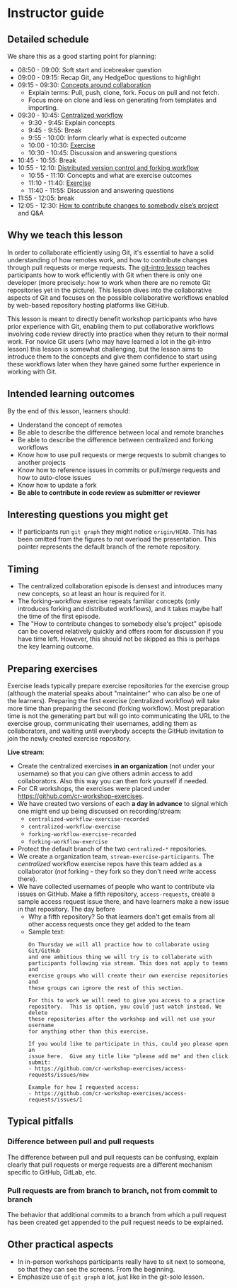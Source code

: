 # Instructor guide


## Detailed schedule

We share this as a good starting point for planning:

- 08:50 - 09:00: Soft start and icebreaker question
- 09:00 - 09:15: Recap Git, any HedgeDoc questions to highlight
- 09:15 - 09:30: [Concepts around collaboration](https://coderefinery.github.io/git-collaborative/remotes/)
    - Explain terms: Pull, push, clone, fork. Focus on pull and not fetch.
    - Focus more on clone and less on generating from templates and importing.
- 09:30 - 10:45: [Centralized workflow](https://coderefinery.github.io/git-collaborative/centralized/)
    - 9:30 - 9:45: Explain concepts
    - 9:45 - 9:55: Break
    - 9:55 - 10:00: Inform clearly what is expected outcome
    - 10:00 - 10:30: [Exercise](https://coderefinery.github.io/git-collaborative/centralized/#exercise-preparation)
    - 10:30 - 10:45: Discussion and answering questions
- 10:45 - 10:55: Break
- 10:55 - 12:10: [Distributed version control and forking workflow](https://coderefinery.github.io/git-collaborative/distributed/)
    - 10:55 - 11:10: Concepts and what are exercise outcomes
    - 11:10 - 11:40: [Exercise](https://coderefinery.github.io/git-collaborative/distributed/#exercise-preparation)
    - 11:40 - 11:55: Discussion and answering questions
- 11:55 - 12:05: break
- 12:05 - 12:30: [How to contribute changes to somebody else’s project](https://coderefinery.github.io/git-collaborative/contributing/)
                 and Q&A


## Why we teach this lesson

In order to collaborate efficiently using Git, it's essential to have a solid
understanding of how remotes work, and how to contribute changes through pull
requests or merge requests. The [git-intro lesson](https://coderefinery.github.io/git-intro/)
teaches participants how to
work efficiently with Git when there is only one developer (more precisely: how
to work when there are no remote Git repositories yet in the picture). This
lesson dives into the collaborative aspects of Git and focuses on the possible
collaborative workflows enabled by web-based repository hosting platforms like
GitHub.

This lesson is meant to directly benefit workshop participants who have prior
experience with Git, enabling them to put collaborative workflows involving
code review directly into practice when they return to their normal work. For
novice Git users (who may have learned a lot in the git-intro lesson) this
lesson is somewhat challenging, but the lesson aims to introduce them to the
concepts and give them confidence to start using these workflows later when
they have gained some further experience in working with Git.


## Intended learning outcomes

By the end of this lesson, learners should:
- Understand the concept of remotes
- Be able to describe the difference between local and remote branches
- Be able to describe the difference between centralized and forking workflows
- Know how to use pull requests or merge requests to submit changes to another projects
- Know how to reference issues in commits or pull/merge requests and how to auto-close issues
- Know how to update a fork
- **Be able to contribute in code review as submitter or reviewer**


## Interesting questions you might get

- If participants run `git graph` they might notice `origin/HEAD`.  This has been
  omitted from the figures to not overload the presentation. This pointer represents the
  default branch of the remote repository.


## Timing

- The centralized collaboration episode is densest and introduces many new concepts,
  so at least an hour is required for it.
- The forking-workflow exercise repeats familiar concepts (only
  introduces forking and distributed workflows), and it takes maybe half the
  time of the first episode.
- The "How to contribute changes to somebody else's project" episode can be
  covered relatively quickly and offers room for discussion if you have time left.
  However, this should not be skipped as this is perhaps the key learning outcome.


## Preparing exercises

Exercise leads typically prepare exercise repositories for the exercise group
(although the material speaks about "maintainer" who can also be one of the
learners). Preparing the first exercise (centralized workflow) will take more
time than preparing the second (forking workflow). Most preparation time is not
the generating part but will go into communicating the URL to the exercise
group, communicating their usernames, adding them as collaborators, and waiting
until everybody accepts the GitHub invitation to join the newly created
exercise repository.

**Live stream**:
- Create the centralized exercises **in an organization** (not under your username) so
  that you can give others admin access to add collaborators. Also this way you
  can then fork yourself if needed.
- For CR workshops, the exercises were placed under
  <https://github.com/cr-workshop-exercises>.
- We have created two versions of each **a day in advance** to signal which one might end up
  being discussed on recording/stream:
  - `centralized-workflow-exercise-recorded`
  - `centralized-workflow-exercise`
  - `forking-workflow-exercise-recorded`
  - `forking-workflow-exercise`
- Protect the default branch of the two `centralized-*` repositories.
- We create a organization team, `stream-exercise-participants`.  The
  *centralized* workflow exercise repos have this team added as a
  collaborator (*not* forking - they fork so they don't need write
  access there).
- We have collected usernames of people who want to contribute via
  issues on GitHub.  Make a fifth repository, `access-requests`,
  create a sample access request issue there, and have learners make a
  new issue in that repository.  The day before
  - Why a fifth repository?  So that learners don't get emails from all
    other access requests once they get added to the team
  - Sample text:
    ```
    On Thursday we will all practice how to collaborate using Git/GitHub
    and one ambitious thing we will try is to collaborate with
    participants following via stream. This does not apply to teams and
    exercise groups who will create their own exercise repositories and
    these groups can ignore the rest of this section.

    For this to work we will need to give you access to a practice
    repository.  This is option, you could just watch instead. We delete
    these repositories after the workshop and will not use your username
    for anything other than this exercise.

    If you would like to participate in this, could you please open an
    issue here.  Give any title like "please add me" and then click
    submit:
    - https://github.com/cr-workshop-exercises/access-requests/issues/new

    Example for how I requested access:
    - https://github.com/cr-workshop-exercises/access-requests/issues/1
    ```


## Typical pitfalls

### Difference between pull and pull requests

The difference between pull and pull requests can be confusing, explain clearly
that pull requests or merge requests are a different mechanism specific to
GitHub, GitLab, etc.


### Pull requests are from branch to branch, not from commit to branch

The behavior that additional commits to a branch from which a pull request has
been created get appended to the pull request needs to be explained.


## Other practical aspects

- In in-person workshops participants really have to sit next to someone, so
  that they can see the screens. From the beginning.
- Emphasize use of `git graph` a lot, just like in the git-solo lesson.
